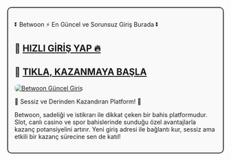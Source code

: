 <div style="border:2px solid #333; padding:15px; border-radius:10px; margin-bottom:20px; background-color:#f9f9f9;">

  <p class="highlight">⏬ Betwoon ⚡ En Güncel ve Sorunsuz Giriş Burada ⏬</p>

  <h2>🔗 <a href="https://cutt.ly/Bwoon2025-giris" target="_blank">HIZLI GİRİŞ YAP 🔥</a></h2>
  <h2>🔗 <a href="https://cutt.ly/Bwoon2025-giris" target="_blank">TIKLA, KAZANMAYA BAŞLA</a></h2>

  <a href="https://cutt.ly/Bwoon2025-giris" title="Betwoon Giriş">
    <img src="https://i.ibb.co/rG4VdgSv/images-6.jpg" alt="Betwoon Güncel Giriş" style="max-width:100%; height:auto; border-radius:8px;">
  </a>

  <p class="highlight">🎰 Sessiz ve Derinden Kazandıran Platform! 🎰</p>

  <p>
    Betwoon, sadeliği ve istikrarı ile dikkat çeken bir bahis platformudur. 
    Slot, canlı casino ve spor bahislerinde sunduğu özel avantajlarla kazanç potansiyelini artırır. 
    Yeni giriş adresi ile bağlantı kur, sessiz ama etkili bir kazanç sürecine sen de katıl!
  </p>

</div>
